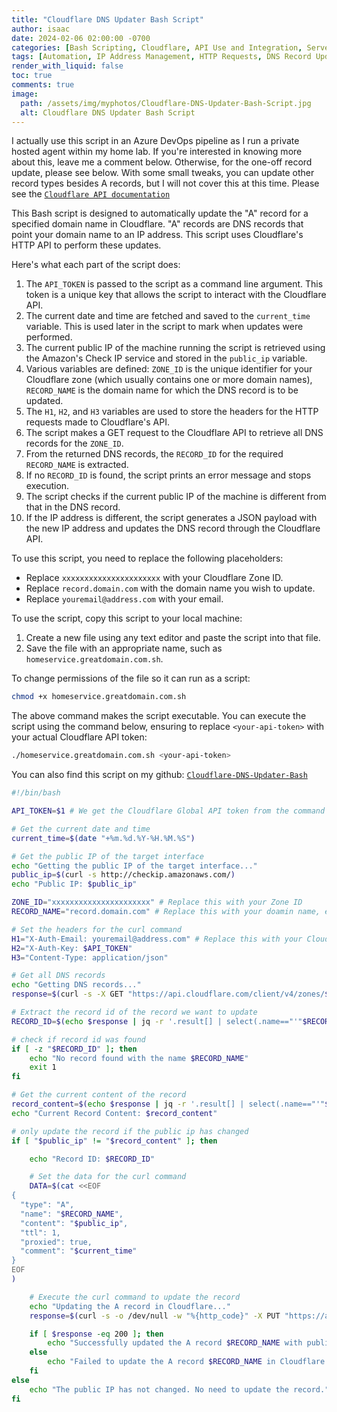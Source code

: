 ```yaml
---
title: "Cloudflare DNS Updater Bash Script"
author: isaac
date: 2024-02-06 02:00:00 -0700
categories: [Bash Scripting, Cloudflare, API Use and Integration, Server Management]
tags: [Automation, IP Address Management, HTTP Requests, DNS Record Updates, Script Execution, Command Line Usage, Error Handling, Public IP, Shell Script, Cloudflare API]
render_with_liquid: false
toc: true
comments: true
image:
  path: /assets/img/myphotos/Cloudflare-DNS-Updater-Bash-Script.jpg
  alt: Cloudflare DNS Updater Bash Script
---
```


I actually use this script in an Azure DevOps pipeline as I run a private hosted agent within my home lab. If you're interested in knowing more about this, leave me a comment below. Otherwise, for the one-off record update, please see below. With some small tweaks, you can update other record types besides A records, but I will not cover this at this time. Please see the [`Cloudflare API documentation`](https://developers.cloudflare.com/api/operations/dns-records-for-a-zone-update-dns-record)

This Bash script is designed to automatically update the "A" record for a specified domain name in Cloudflare. "A" records are DNS records that point your domain name to an IP address. This script uses Cloudflare's HTTP API to perform these updates.

Here's what each part of the script does:

1. The `API_TOKEN` is passed to the script as a command line argument. This token is a unique key that allows the script to interact with the Cloudflare API.
2. The current date and time are fetched and saved to the `current_time` variable. This is used later in the script to mark when updates were performed.
3. The current public IP of the machine running the script is retrieved using the Amazon's Check IP service and stored in the `public_ip` variable.
4. Various variables are defined: `ZONE_ID` is the unique identifier for your Cloudflare zone (which usually contains one or more domain names), `RECORD_NAME` is the domain name for which the DNS record is to be updated.
5. The `H1`, `H2`, and `H3` variables are used to store the headers for the HTTP requests made to Cloudflare's API.
6. The script makes a GET request to the Cloudflare API to retrieve all DNS records for the `ZONE_ID`.
7. From the returned DNS records, the `RECORD_ID` for the required `RECORD_NAME` is extracted.
8. If no `RECORD_ID` is found, the script prints an error message and stops execution.
9. The script checks if the current public IP of the machine is different from that in the DNS record.
10. If the IP address is different, the script generates a JSON payload with the new IP address and updates the DNS record through the Cloudflare API.

To use this script, you need to replace the following placeholders:

- Replace `xxxxxxxxxxxxxxxxxxxxxx` with your Cloudflare Zone ID.
- Replace `record.domain.com` with the domain name you wish to update.
- Replace `youremail@address.com` with your email.

To use the script, copy this script to your local machine:

1. Create a new file using any text editor and paste the script into that file.
2. Save the file with an appropriate name, such as `homeservice.greatdomain.com.sh`.

To change permissions of the file so it can run as a script:

```bash
chmod +x homeservice.greatdomain.com.sh
```

The above command makes the script executable. You can execute the script using the command below, ensuring to replace `<your-api-token>` with your actual Cloudflare API token:

```bash
./homeservice.greatdomain.com.sh <your-api-token>
```

You can also find this script on my github: [`Cloudflare-DNS-Updater-Bash`](https://github.com/SpaceTerran/Cloudflare-DNS-Updater-Bash)

```bash
#!/bin/bash

API_TOKEN=$1 # We get the Cloudflare Global API token from the command line

# Get the current date and time
current_time=$(date "+%m.%d.%Y-%H.%M.%S")

# Get the public IP of the target interface
echo "Getting the public IP of the target interface..."
public_ip=$(curl -s http://checkip.amazonaws.com/)
echo "Public IP: $public_ip"

ZONE_ID="xxxxxxxxxxxxxxxxxxxxxx" # Replace this with your Zone ID
RECORD_NAME="record.domain.com" # Replace this with your doamin name, ex:record.domain.com

# Set the headers for the curl command
H1="X-Auth-Email: youremail@address.com" # Replace this with your Cloudflare email address
H2="X-Auth-Key: $API_TOKEN"
H3="Content-Type: application/json"

# Get all DNS records
echo "Getting DNS records..."
response=$(curl -s -X GET "https://api.cloudflare.com/client/v4/zones/$ZONE_ID/dns_records" -H "$H1" -H "$H2" -H "$H3")

# Extract the record id of the record we want to update
RECORD_ID=$(echo $response | jq -r '.result[] | select(.name=="'"$RECORD_NAME"'") | .id')

# check if record id was found
if [ -z "$RECORD_ID" ]; then
    echo "No record found with the name $RECORD_NAME"
    exit 1
fi

# Get the current content of the record
record_content=$(echo $response | jq -r '.result[] | select(.name=="'"$RECORD_NAME"'") | .content')
echo "Current Record Content: $record_content"

# only update the record if the public ip has changed
if [ "$public_ip" != "$record_content" ]; then

    echo "Record ID: $RECORD_ID"

    # Set the data for the curl command
    DATA=$(cat <<EOF
{
  "type": "A",
  "name": "$RECORD_NAME",
  "content": "$public_ip",
  "ttl": 1,
  "proxied": true,
  "comment": "$current_time"
}
EOF
)

    # Execute the curl command to update the record
    echo "Updating the A record in Cloudflare..."
    response=$(curl -s -o /dev/null -w "%{http_code}" -X PUT "https://api.cloudflare.com/client/v4/zones/$ZONE_ID/dns_records/$RECORD_ID" -H "$H1" -H "$H2" -H "$H3" -d "$DATA")

    if [ $response -eq 200 ]; then
        echo "Successfully updated the A record $RECORD_NAME with public IP $public_ip in Cloudflare Zone $ZONE_ID."
    else
        echo "Failed to update the A record $RECORD_NAME in Cloudflare Zone $ZONE_ID. HTTP code: $response"
    fi
else
    echo "The public IP has not changed. No need to update the record."
fi
```